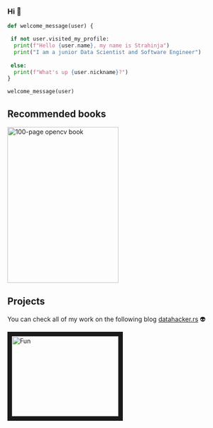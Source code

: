### Hi :metal:

```python
def welcome_message(user) {

 if not user.visited_my_profile:
  print(f"Hello {user.name}, my name is Strahinja")
  print("I am a junior Data Scientist and Software Engineer")
  
 else:
  print(f"What's up {user.nickname}?")
}

welcome_message(user)
```

## Recommended books
<a href="http://datahacker.rs/the-hundred-page-computer-vision-opencv-book-in-python/"><img src="http://media5.datahacker.rs/2020/05/10-768x1046.jpg" alt="100-page opencv book" width="250" height="350"></a>

## Projects
You can check all of my work on the following blog [datahacker.rs](https://datahacker.rs/) :alien:

<a href="http://www.youtube.com/watch?feature=player_embedded&v=dQw4w9WgXcQ
" target="_blank"><img src="http://img.youtube.com/vi/dQw4w9WgXcQ/0.jpg" 
alt="Fun" width="240" height="180" border="10" /></a>

